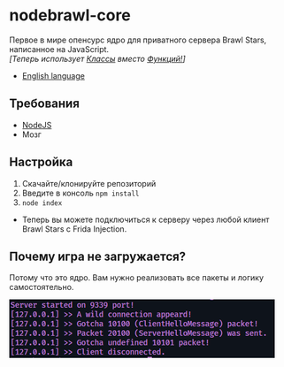 # nodebrawl-core

Первое в мире опенсурс ядро для приватного сервера Brawl Stars, написанное на JavaScript. <br>
*[Теперь использует <a href="https://learn.javascript.ru/classes">Классы</a> вместо <a href="https://learn.javascript.ru/function-basics">Функций!</a>]*

* [English language](/README.md)

## Требования
* [NodeJS](https://nodejs.org/)
* Мозг

## Настройка
1. Скачайте/клонируйте репозиторий
2. Введите в консоль `npm install`
3. `node index`

* Теперь вы можете подключиться к серверу через любой клиент Brawl Stars с Frida Injection.

## Почему игра не загружается?
Потому что это ядро. Вам нужно реализовать все пакеты и логику самостоятельно.

![screen](/Screens/console.png)
